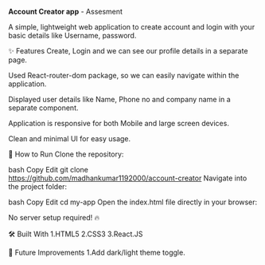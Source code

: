 **Account Creator app**  -  Assesment

A simple, lightweight web application to create account and login with your basic details like Username, password. 

✨ Features
Create, Login and we can see our profile details in a separate page.

Used React-router-dom package, so we can easily navigate within the application. 

Displayed user details like Name, Phone no and company name in a separate component.

Application is responsive for both Mobile and large screen devices.

Clean and minimal UI for easy usage.

🚀 How to Run
Clone the repository:

bash
Copy
Edit
git clone https://github.com/madhankumar1192000/account-creator
Navigate into the project folder:

bash
Copy
Edit
cd my-app
Open the index.html file directly in your browser:

No server setup required! 🔥

🛠️ Built With
1.HTML5
2.CSS3
3.React.JS

	
📌 Future Improvements
1.Add dark/light theme toggle.
